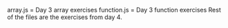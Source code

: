 array.js = Day 3 array exercises
function.js = Day 3 function exercises
Rest of the files are the exercises from day 4.